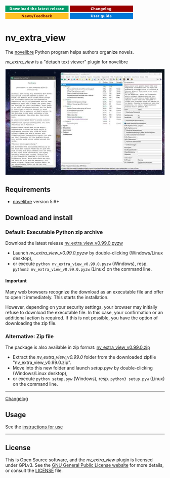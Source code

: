 [![Download the latest release](docs/img/download-button.png)](https://github.com/peter88213/nv_extra_view/raw/main/dist/nv_extra_view_v0.99.0.pyzw)
[![Changelog](docs/img/changelog-button.png)](docs/changelog.md)
[![News/Feedback](docs/img/news-button.png)](https://github.com/peter88213/novelibre/discussions)
[![Online help](docs/img/help-button.png)](https://peter88213.github.io/nv_extra_view/help/)


# nv_extra_view

The [novelibre](https://github.com/peter88213/novelibre/) Python program helps authors organize novels.  

*nv_extra_view* is a "detach text viewer" plugin for novelibre

![Screenshot](docs/Screenshots/screen01.jpg)


## Requirements

- [novelibre](https://github.com/peter88213/novelibre/) version 5.6+

## Download and install

### Default: Executable Python zip archive

Download the latest release [nv_extra_view_v0.99.0.pyzw](https://github.com/peter88213/nv_extra_view/raw/main/dist/nv_extra_view_v0.99.0.pyzw)

- Launch *nv_extra_view_v0.99.0.pyzw* by double-clicking (Windows/Linux desktop),
- or execute `python nv_extra_view_v0.99.0.pyzw` (Windows), resp. `python3 nv_extra_view_v0.99.0.pyzw` (Linux) on the command line.

#### Important

Many web browsers recognize the download as an executable file and offer to open it immediately. 
This starts the installation.

However, depending on your security settings, your browser may 
initially  refuse  to download the executable file. 
In this case, your confirmation or an additional action is required. 
If this is not possible, you have the option of downloading 
the zip file. 


### Alternative: Zip file

The package is also available in zip format: [nv_extra_view_v0.99.0.zip](https://github.com/peter88213/nv_extra_view/raw/main/dist/nv_extra_view_v0.99.0.zip)

- Extract the *nv_extra_view_v0.99.0* folder from the downloaded zipfile "nv_extra_view_v0.99.0.zip".
- Move into this new folder and launch *setup.pyw* by double-clicking (Windows/Linux desktop), 
- or execute `python setup.pyw` (Windows), resp. `python3 setup.pyw` (Linux) on the command line.

---

[Changelog](docs/changelog.md)

## Usage

See the [instructions for use](https://peter88213.github.io/nv_extra_view/help/)

---

## License

This is Open Source software, and the *nv_extra_view* plugin is licensed under GPLv3. See the
[GNU General Public License website](https://www.gnu.org/licenses/gpl-3.0.en.html) for more
details, or consult the [LICENSE](https://github.com/peter88213/nv_extra_view/blob/main/LICENSE) file.
